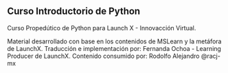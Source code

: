 ## Curso Introductorio de Python

Curso Propedútico de Python para Launch X - Innovacción Virtual.

Material desarrollado con base en los contenidos de MSLearn y la metáfora de LaunchX.
Traducción e implementación por: Fernanda Ochoa - Learning Producer de LaunchX.
Contenido consumido por: Rodolfo Alejandro @racj-mx